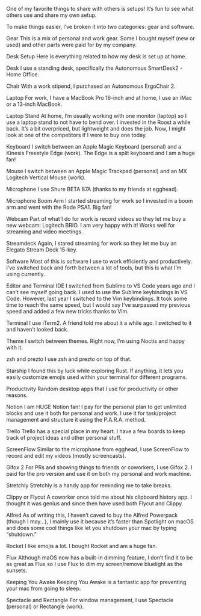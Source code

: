 One of my favorite things to share with others is setups! It’s fun to see what others use and share my own setup.

To make things easier, I’ve broken it into two categories: gear and software.

Gear
This is a mix of personal and work gear. Some I bought myself (new or used) and other parts were paid for by my company.

Desk Setup
Here is everything related to how my desk is set up at home.

Desk
I use a standing desk, specifically the Autonomous SmartDesk2 - Home Office.

Chair
With a work stipend, I purchased an Autonomous ErgoChair 2.

Laptop
For work, I have a MacBook Pro 16-inch and at home, I use an iMac or a 13-inch MacBook.

Laptop Stand
At home, I’m usually working with one monitor (laptop) so I use a laptop stand to not have to bend over. I invested in the Roost a while back. It’s a bit overpriced, but lightweight and does the job. Now, I might look at one of the competitors if I were to buy one today.

Keyboard
I switch between an Apple Magic Keyboard (personal) and a Kinesis Freestyle Edge (work). The Edge is a split keyboard and I am a huge fan!

Mouse
I switch between an Apple Magic Trackpad (personal) and an MX Logitech Vertical Mouse (work).

Microphone
I use Shure BETA 87A (thanks to my friends at egghead).

Microphone Boom Arm
I started streaming for work so I invested in a boom arm and went with the Rode PSA1. Big fan!

Webcam
Part of what I do for work is record videos so they let me buy a new webcam: Logitech BRIO. I am very happy with it! Works well for streaming and video meetings.

Streamdeck
Again, I stared streaming for work so they let me buy an Elegato Stream Deck 15-key.

Software
Most of this is software I use to work efficiently and productively. I’ve switched back and forth between a lot of tools, but this is what I’m using currently.

Editor and Terminal
IDE
I switched from Sublime to VS Code years ago and I can’t see myself going back. I used to use the Sublime keybindings in VS Code. However, last year I switched to the Vim keybindings. It took some time to reach the same speed, but I would say I’ve surpassed my previous speed and added a few new tricks thanks to Vim.

Terminal
I use iTerm2. A friend told me about it a while ago. I switched to it and haven’t looked back.

Theme
I switch between themes. Right now, I’m using Noctis and happy with it.

zsh and prezto
I use zsh and prezto on top of that.

Starship
I found this by luck while exploring Rust. If anything, it lets you easily customize emojis used within your terminal for different programs.

Productivity
Random desktop apps that I use for productivity or other reasons.

Notion
I am HUGE Notion fan! I pay for the personal plan to get unlimited blocks and use it both for personal and work. I use it for task/project management and structure it using the P.A.R.A. method.

Trello
Trello has a special place in my heart. I have a few boards to keep track of project ideas and other personal stuff.

ScreenFlow
Similar to the microphone from egghead, I use ScreenFlow to record and edit my videos (mostly screencasts).

Gifox 2
For PRs and showing things to friends or coworkers, I use Gifox 2. I paid for the pro version and use it on both my personal and work machine.

Stretchly
Stretchly is a handy app for reminding me to take breaks.

Clippy or Flycut
A coworker once told me about his clipboard history app. I thought it was genius and since then have used both Flycut and Clippy.

Alfred
As of writing this, I haven’t caved to buy the Alfred Powerpack (though I may…), I mainly use it because it’s faster than Spotlight on macOS and does some cool things like let you shutdown your mac by typing “shutdown.”

Rocket
I like emojis a lot. I bought Rocket and am a huge fan.

Flux
Although maOS now has a built-in dimming feature, I don’t find it to be as great as Flux so I use Flux to dim my screen/remove bluelight as the sunsets.

Keeping You Awake
Keeping You Awake is a fantastic app for preventing your mac from going to sleep.

Spectacle and Rectangle
For window management, I use Spectacle (personal) or Rectangle (work).

